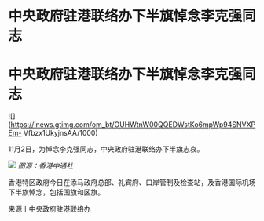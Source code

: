 # 中央政府驻港联络办下半旗悼念李克强同志

# 中央政府驻港联络办下半旗悼念李克强同志

![](https://inews.gtimg.com/om_bt/OUHWtnW00QQEDWstKo6mpWp94SNVXPEm-
Vfbzx1UkyjnsAA/1000)

11月2日，为悼念李克强同志，中央政府驻港联络办下半旗志哀。

![](https://inews.gtimg.com/om_bt/ONsMk1qgPTuGeuUiaUnXGDUhbQ7fAhrGoVzRf76dT_bOcAA/1000)
_图源：香港中通社_

香港特区政府今日在添马政府总部、礼宾府、口岸管制及检查站，及香港国际机场下半旗悼念，包括国旗和区旗。

来源丨中央政府驻港联络办

